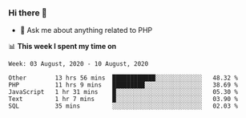 ### Hi there 👋

<!--
**mustafaculban/mustafaculban** is a ✨ _special_ ✨ repository because its `README.md` (this file) appears on your GitHub profile.

Here are some ideas to get you started:

- 🌱 I’m currently learning ...
- 👯 I’m looking to collaborate on ...
- 🤔 I’m looking for help with ...
- 📫 How to reach me: ...
- 😄 Pronouns: ...
- ⚡ Fun fact: ...

-->
- 💬 Ask me about anything related to PHP


📊 **This week I spent my time on**
<!--START_SECTION:waka-->
```text
Week: 03 August, 2020 - 10 August, 2020

Other        13 hrs 56 mins  ████████████░░░░░░░░░░░░░   48.32 % 
PHP          11 hrs 9 mins   █████████░░░░░░░░░░░░░░░░   38.69 % 
JavaScript   1 hr 31 mins    █░░░░░░░░░░░░░░░░░░░░░░░░   05.30 % 
Text         1 hr 7 mins     █░░░░░░░░░░░░░░░░░░░░░░░░   03.90 % 
SQL          35 mins         ░░░░░░░░░░░░░░░░░░░░░░░░░   02.03 %
```
<!--END_SECTION:waka-->

